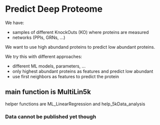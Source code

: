 # Predict Deep Proteome
We have: 
- samples of different KnockOuts (KO) where proteins are measured
- networks (PPIs, GRNs, ...)

We want to use high abundand proteins to predict low abundant proteins. 

We try this with different approaches:
- different ML models, parameters, ...
- only highest abundant proteins as features and predict low abundant
- use first neighbors as features to predict the protein

## main function is MultiLin5k
helper functions are ML_LinearRegression and help_5kData_analysis



### Data cannot be published yet though

